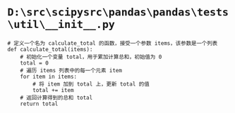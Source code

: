 # `D:\src\scipysrc\pandas\pandas\tests\util\__init__.py`

```
# 定义一个名为 calculate_total 的函数，接受一个参数 items，该参数是一个列表
def calculate_total(items):
    # 初始化一个变量 total，用于累加计算总和，初始值为 0
    total = 0
    # 遍历 items 列表中的每一个元素 item
    for item in items:
        # 将 item 加到 total 上，更新 total 的值
        total += item
    # 返回计算得到的总和 total
    return total
```